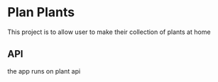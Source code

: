 # Plan Plants

This project is to allow user to make their collection of plants at home

## API

the app runs on plant api
